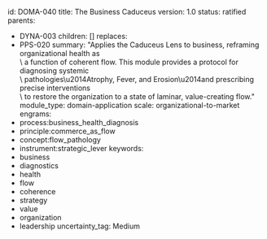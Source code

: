 id: DOMA-040
title: The Business Caduceus
version: 1.0
status: ratified
parents:
- DYNA-003
children: []
replaces:
- PPS-020
summary: "Applies the Caduceus Lens to business, reframing organizational health as\
  \ a function of coherent flow. This module provides a protocol for diagnosing systemic\
  \ pathologies\u2014Atrophy, Fever, and Erosion\u2014and prescribing precise interventions\
  \ to restore the organization to a state of laminar, value-creating flow."
module_type: domain-application
scale: organizational-to-market
engrams:
- process:business_health_diagnosis
- principle:commerce_as_flow
- concept:flow_pathology
- instrument:strategic_lever
keywords:
- business
- diagnostics
- health
- flow
- coherence
- strategy
- value
- organization
- leadership
uncertainty_tag: Medium